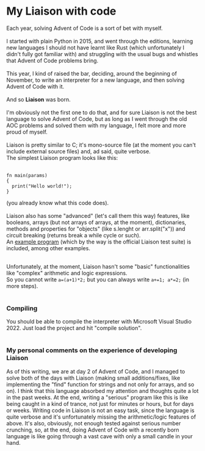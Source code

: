 # My Liaison with code

Each year, solving Advent of Code is a sort of bet with myself. <br/><br/>
I started with plain Python in 2015, and went through the editions, learning new languages I should not have learnt like Rust (which unfortunately I didn't fully got familiar with) and struggling with the usual bugs and whistles that Advent of Code problems bring.<br/>
<br/>
This year, I kind of raised the bar, deciding, around the beginning of November, to write an interpreter for a new language, and then solving Advent of Code with it.<br/>
<br/>And so <b>Liaison</b> was born.<br/>
<br/>
I'm obviously not the first one to do that, and for sure Liaison is not the best language to solve Advent of Code, but as long as I went through the old AOC problems and solved them with my language, I felt more and more proud of myself.
<br/><br/>
Liaison is pretty similar to C; it's mono-source file (at the moment you can't include external source files) and, ad said, quite verbose.<br/>
The simplest Liaison program looks like this:<br/>
<br/>

```<br/>
fn main(params)
{
  print("Hello world!");
}
```

(you already know what this code does).<br/>
<br/>
Liaison also has some "advanced" (let's call them this way) features, like booleans, arrays (but not arrays of arrays, at the moment), dictionaries, methods and properties for "objects" (like s.lenght or arr.split("x")) and circuit breaking (returns break a while cycle or such).<br/>
An [example program](https://github.com/friol/liaison/blob/master/examples/test.lia) (which by the way is the official Liaison test suite) is included, among other examples.<br/><br/>

Unfortunately, at the moment, Liaison hasn't some "basic" functionalities like "complex" arithmetic and logic expressions.<br/>
So you cannot write ```a=(a+1)*2;``` but you can always write ```a+=1; a*=2;``` (in more steps).
<br/><br/>
### Compiling
You should be able to compile the interpreter with Microsoft Visual Studio 2022. Just load the project and hit "compile solution".
<br/><br/>
### My personal comments on the experience of developing Liaison
As of this writing, we are at day 2 of Advent of Code, and I managed to solve both of the days with Liaison (making small additions/fixes, like implementing the "find" function for strings and not only for arrays, and so on).
I think that this language absorbed my attention and thoughts quite a lot in the past weeks. At the end, writing a "serious" program like this is like being caught in a kind of trance, not just for minutes or hours, but for days or weeks.
Writing code in Liaison is not an easy task, since the language is quite verbose and it's unfortunately missing the arithmetic/logic features of above. It's also, obviously, not enough tested against serious number crunching, so, at the end, doing Advent of Code with a recently born language is like going through a vast cave with only a small candle in your hand.


